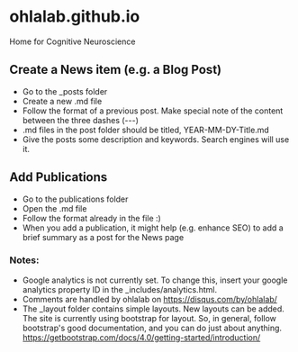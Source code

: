 # ohlalab.github.io

Home for Cognitive Neuroscience

## Create a News item (e.g. a Blog Post)
* Go to the _posts folder
* Create a new .md file
* Follow the format of a previous post. Make special note of the content between the three dashes (---)
* .md files in the post folder should be titled, YEAR-MM-DY-Title.md
* Give the posts some description and keywords. Search engines will use it.

## Add Publications
* Go to the publications folder
* Open the .md file
* Follow the format already in the file :)
* When you add a publication, it might help (e.g. enhance SEO) to add a brief summary as a post for the News page

### Notes:
* Google analytics is not currently set. To change this, insert your google analytics  property ID in the _includes/analytics.html.
* Comments are handled by ohlalab on https://disqus.com/by/ohlalab/
* The _layout folder contains simple layouts. New layouts can be added. The site is currently using bootstrap for layout. So, in general, follow bootstrap's good documentation, and you can do just about anything. https://getbootstrap.com/docs/4.0/getting-started/introduction/
